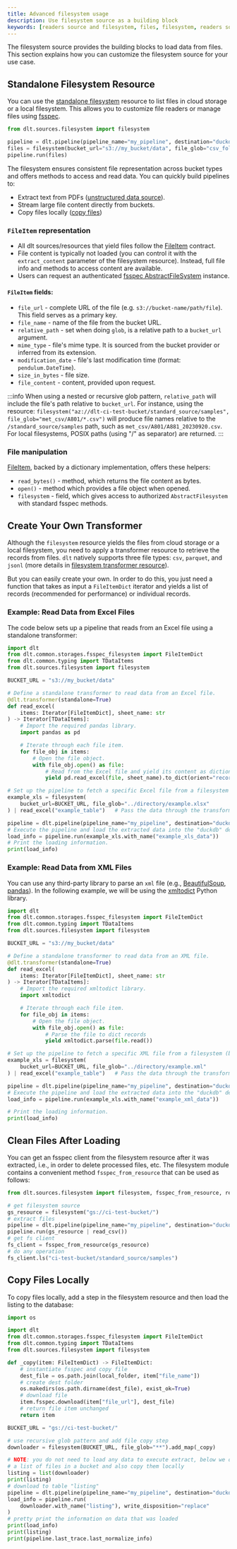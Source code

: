 ```yaml
---
title: Advanced filesystem usage
description: Use filesystem source as a building block
keywords: [readers source and filesystem, files, filesystem, readers source, cloud storage]
---
```


The filesystem source provides the building blocks to load data from files. This section explains how you can customize the filesystem source for your use case.

## Standalone Filesystem Resource

You can use the [standalone filesystem](../../../general-usage/resource#declare-a-standalone-resource) resource to list files in cloud storage or a local filesystem. This allows you to customize file readers or manage files using [fsspec](https://filesystem-spec.readthedocs.io/en/latest/index.html).

```py
from dlt.sources.filesystem import filesystem

pipeline = dlt.pipeline(pipeline_name="my_pipeline", destination="duckdb")
files = filesystem(bucket_url="s3://my_bucket/data", file_glob="csv_folder/*.csv")
pipeline.run(files)
```

The filesystem ensures consistent file representation across bucket types and offers methods to access and read data. You can quickly build pipelines to:

- Extract text from PDFs ([unstructured data source](https://github.com/dlt-hub/verified-sources/tree/master/sources/unstructured_data)).
- Stream large file content directly from buckets.
- Copy files locally ([copy files](#copy-files-locally))

### `FileItem` representation

- All dlt sources/resources that yield files follow the [FileItem](https://github.com/dlt-hub/dlt/blob/devel/dlt/common/storages/fsspec_filesystem.py#L40) contract.
- File content is typically not loaded (you can control it with the `extract_content` parameter of the filesystem resource). Instead, full file info and methods to access content are available.
- Users can request an authenticated [fsspec AbstractFileSystem](https://filesystem-spec.readthedocs.io/en/latest/_modules/fsspec/spec.html#AbstractFileSystem) instance.

#### `FileItem` fields:

- `file_url` - complete URL of the file (e.g. `s3://bucket-name/path/file`). This field serves as a primary key.
- `file_name` - name of the file from the bucket URL.
- `relative_path` - set when doing `glob`, is a relative path to a `bucket_url` argument.
- `mime_type` - file's mime type. It is sourced from the bucket provider or inferred from its extension.
- `modification_date` - file's last modification time (format: `pendulum.DateTime`).
- `size_in_bytes` - file size.
- `file_content` - content, provided upon request.

:::info
When using a nested or recursive glob pattern, `relative_path` will include the file's path relative to `bucket_url`. For instance, using the resource: `filesystem("az://dlt-ci-test-bucket/standard_source/samples", file_glob="met_csv/A801/*.csv")` will produce file names relative to the `/standard_source/samples` path, such as `met_csv/A801/A881_20230920.csv`. For local filesystems, POSIX paths (using "/" as separator) are returned.
:::

### File manipulation

[FileItem](https://github.com/dlt-hub/dlt/blob/devel/dlt/common/storages/fsspec_filesystem.py#L40), backed by a dictionary implementation, offers these helpers:

- `read_bytes()` - method, which returns the file content as bytes.
- `open()` - method which provides a file object when opened.
- `filesystem` - field, which gives access to authorized `AbstractFilesystem` with standard fsspec methods.

## Create Your Own Transformer

Although the `filesystem` resource yields the files from cloud storage or a local filesystem, you need to apply a transformer resource to retrieve the records from files. `dlt` natively supports three file types: `csv`, `parquet`, and `jsonl` (more details in [filesystem transformer resource](../filesystem/basic#2-choose-the-right-transformer-resource)).

But you can easily create your own. In order to do this, you just need a function that takes as input a `FileItemDict` iterator and yields a list of records (recommended for performance) or individual records.

### Example: Read Data from Excel Files

The code below sets up a pipeline that reads from an Excel file using a standalone transformer:

```py
import dlt
from dlt.common.storages.fsspec_filesystem import FileItemDict
from dlt.common.typing import TDataItems
from dlt.sources.filesystem import filesystem

BUCKET_URL = "s3://my_bucket/data"

# Define a standalone transformer to read data from an Excel file.
@dlt.transformer(standalone=True)
def read_excel(
    items: Iterator[FileItemDict], sheet_name: str
) -> Iterator[TDataItems]:
    # Import the required pandas library.
    import pandas as pd

    # Iterate through each file item.
    for file_obj in items:
        # Open the file object.
        with file_obj.open() as file:
            # Read from the Excel file and yield its content as dictionary records.
            yield pd.read_excel(file, sheet_name).to_dict(orient="records")

# Set up the pipeline to fetch a specific Excel file from a filesystem (bucket).
example_xls = filesystem(
    bucket_url=BUCKET_URL, file_glob="../directory/example.xlsx"
) | read_excel("example_table")   # Pass the data through the transformer to read the "example_table" sheet.

pipeline = dlt.pipeline(pipeline_name="my_pipeline", destination="duckdb", dataset_name="example_xls_data",)
# Execute the pipeline and load the extracted data into the "duckdb" destination.
load_info = pipeline.run(example_xls.with_name("example_xls_data"))
# Print the loading information.
print(load_info)
```

### Example: Read Data from XML Files

You can use any third-party library to parse an `xml` file (e.g., [BeautifulSoup](https://pypi.org/project/beautifulsoup4/), [pandas](https://pandas.pydata.org/docs/reference/api/pandas.read_xml.html)). In the following example, we will be using the [xmltodict](https://pypi.org/project/xmltodict/) Python library.

```py
import dlt
from dlt.common.storages.fsspec_filesystem import FileItemDict
from dlt.common.typing import TDataItems
from dlt.sources.filesystem import filesystem

BUCKET_URL = "s3://my_bucket/data"

# Define a standalone transformer to read data from an XML file.
@dlt.transformer(standalone=True)
def read_excel(
    items: Iterator[FileItemDict], sheet_name: str
) -> Iterator[TDataItems]:
    # Import the required xmltodict library.
    import xmltodict

    # Iterate through each file item.
    for file_obj in items:
        # Open the file object.
        with file_obj.open() as file:
            # Parse the file to dict records
            yield xmltodict.parse(file.read())

# Set up the pipeline to fetch a specific XML file from a filesystem (bucket).
example_xls = filesystem(
    bucket_url=BUCKET_URL, file_glob="../directory/example.xml"
) | read_excel("example_table")   # Pass the data through the transformer to read the "example_table" sheet.

pipeline = dlt.pipeline(pipeline_name="my_pipeline", destination="duckdb", dataset_name="example_xml_data")
# Execute the pipeline and load the extracted data into the "duckdb" destination.
load_info = pipeline.run(example_xls.with_name("example_xml_data"))

# Print the loading information.
print(load_info)
```

## Clean Files After Loading

You can get an fsspec client from the filesystem resource after it was extracted, i.e., in order to delete processed files, etc. The filesystem module contains a convenient method `fsspec_from_resource` that can be used as follows:

```py
from dlt.sources.filesystem import filesystem, fsspec_from_resource, read_csv

# get filesystem source
gs_resource = filesystem("gs://ci-test-bucket/")
# extract files
pipeline = dlt.pipeline(pipeline_name="my_pipeline", destination="duckdb")
pipeline.run(gs_resource | read_csv())
# get fs client
fs_client = fsspec_from_resource(gs_resource)
# do any operation
fs_client.ls("ci-test-bucket/standard_source/samples")
```

## Copy Files Locally

To copy files locally, add a step in the filesystem resource and then load the listing to the database:

```py
import os

import dlt
from dlt.common.storages.fsspec_filesystem import FileItemDict
from dlt.common.typing import TDataItems
from dlt.sources.filesystem import filesystem

def _copy(item: FileItemDict) -> FileItemDict:
    # instantiate fsspec and copy file
    dest_file = os.path.join(local_folder, item["file_name"])
    # create dest folder
    os.makedirs(os.path.dirname(dest_file), exist_ok=True)
    # download file
    item.fsspec.download(item["file_url"], dest_file)
    # return file item unchanged
    return item

BUCKET_URL = "gs://ci-test-bucket/"

# use recursive glob pattern and add file copy step
downloader = filesystem(BUCKET_URL, file_glob="**").add_map(_copy)

# NOTE: you do not need to load any data to execute extract, below we obtain
# a list of files in a bucket and also copy them locally
listing = list(downloader)
print(listing)
# download to table "listing"
pipeline = dlt.pipeline(pipeline_name="my_pipeline", destination="duckdb")
load_info = pipeline.run(
    downloader.with_name("listing"), write_disposition="replace"
)
# pretty print the information on data that was loaded
print(load_info)
print(listing)
print(pipeline.last_trace.last_normalize_info)
```